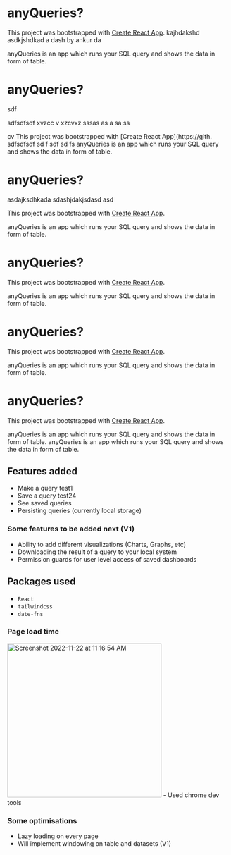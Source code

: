 # anyQueries?

This project was bootstrapped with [Create React App](https://github.com/facebook/create-react-app).
kajhdakshd
asdkjshdkad
a
dash by
ankur
da


anyQueries is an app which runs your SQL query and shows the data in form of table.

# anyQueries?
sdf

sdfsdfsdf
xvzcc
v
xzcvxz
sssas
as
a
sa
ss

cv
This project was bootstrapped with [Create React App](https://gith.
sdfsdfsdf
sd
f
sdf
sd
fs
anyQueries is an app which runs your SQL query and shows the data in form of table.
# anyQueries?

asdajksdhkada
sdashjdakjsdasd
asd

This project was bootstrapped with [Create React App](https://github.com/facebook/create-react-app).

anyQueries is an app which runs your SQL query and shows the data in form of table.
# anyQueries?

This project was bootstrapped with [Create React App](https://github.com/facebook/create-react-app).

anyQueries is an app which runs your SQL query and shows the data in form of table.
# anyQueries?

This project was bootstrapped with [Create React App](https://github.com/facebook/create-react-app).

anyQueries is an app which runs your SQL query and shows the data in form of table.
# anyQueries?

This project was bootstrapped with [Create React App](https://github.com/facebook/create-react-app).

anyQueries is an app which runs your SQL query and shows the data in form of table.
anyQueries is an app which runs your SQL query and shows the data in form of table.

## Features added
- Make a query test1
- Save a query test24
- See saved queries
- Persisting queries (currently local storage)

### Some features to be added next (V1)
- Ability to add different visualizations (Charts, Graphs, etc)
- Downloading the result of a query to your local system
- Permission guards for user level access of saved dashboards

## Packages used
- ```React```
- ```tailwindcss```
- ```date-fns```

### Page load time
<img width="350" alt="Screenshot 2022-11-22 at 11 16 54 AM" src="https://user-images.githubusercontent.com/21295751/203234648-667e2f27-9ac8-424c-9e99-b574a544a1fc.png">
- Used chrome dev tools

### Some optimisations
- Lazy loading on every page
- Will implement windowing on table and datasets (V1)

